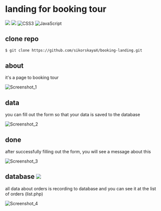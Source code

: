 # landing for booking tour
<img src="https://img.shields.io/badge/php-%23777BB4.svg?&style=for-the-badge&logo=php&logoColor=white"/> <img src="https://img.shields.io/badge/html5%20-%23E34F26.svg?&style=for-the-badge&logo=html5&logoColor=white"/> ![CSS3](https://img.shields.io/badge/css3-%231572B6.svg?style=for-the-badge&logo=css3&logoColor=white) ![JavaScript](https://img.shields.io/badge/javascript-%23323330.svg?style=for-the-badge&logo=javascript&logoColor=%23F7DF1E) 
## clone repo
```bash
$ git clone https://github.com/sikorskayaX/booking-landing.git
```

## about

it's a page to booking tour

![Screenshot_1](https://github.com/sikorskayaX/booking-landing/assets/106336275/2c0da5f2-fb7a-406e-8921-2a1a03842080)

## data
you can fill out the form so that your data is saved to the database

![Screenshot_2](https://github.com/sikorskayaX/booking-landing/assets/106336275/eed431eb-392a-4daf-bad0-9c729b9463cf)

## done

after successfully filling out the form, you will see a message about this

![Screenshot_3](https://github.com/sikorskayaX/booking-landing/assets/106336275/fd412cfd-e46a-4f34-b975-ef1484bebafc)

## database <img src="https://img.shields.io/badge/mysql-%2300f.svg?&style=for-the-badge&logo=mysql&logoColor=white"/>
all data about orders is recording to database and you can see it at the list of orders (list.php)

![Screenshot_4](https://github.com/sikorskayaX/booking-landing/assets/106336275/5dd89b35-2f9e-4335-9844-4477819d1ac6)

